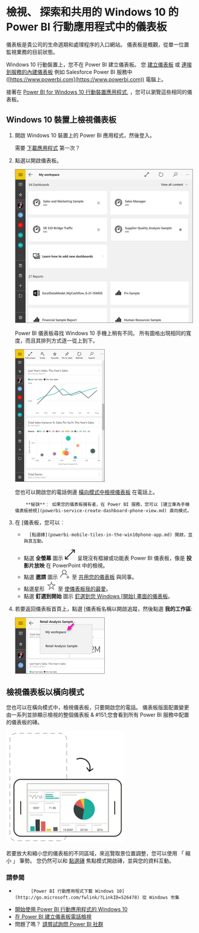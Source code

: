 <properties 
   pageTitle="在 Windows 10 的 Power BI 行動應用程式中的儀表板"
   description="儀表板是您公司的生命週期的入口網站。 了解如何檢視、 瀏覽，以及共用儀表板 Power BI 行動應用程式中的 Windows 10"
   services="powerbi" 
   documentationCenter="" 
   authors="maggiesMSFT" 
   manager="mblythe" 
   backup=""
   editor=""
   tags=""
   qualityFocus="complete"
   qualityDate="09/28/2016"/>
 
<tags
   ms.service="powerbi"
   ms.devlang="NA"
   ms.topic="article"
   ms.tgt_pltfrm="NA"
   ms.workload="powerbi"
   ms.date="09/28/2016"
   ms.author="maggies"/>

# 檢視、 探索和共用的 Windows 10 的 Power BI 行動應用程式中的儀表板  

儀表板是貴公司的生命週期和處理程序的入口網站。 儀表板是概觀，從單一位置監視業務的目前狀態。 

Windows 10 行動裝置上，您不在 Power BI 建立儀表板。 您 [建立儀表板](powerbi-service-dashboards.md) 或 [連接到服務的內建儀表板](powerbi-content-packs-services.md) 例如 Salesforce Power BI 服務中 ([https://www.powerbi.com](https://www.powerbi.com)) 電腦上。

接著在 [Power BI for Windows 10 行動裝置應用程式](powerbi-mobile-win10phone-app-get-started.md), ，您可以瀏覽這些相同的儀表板。

## Windows 10 裝置上檢視儀表板  
1.  開啟 Windows 10 裝置上的 Power BI 應用程式，然後登入。

    需要 [下載應用程式](http://go.microsoft.com/fwlink/?LinkID=526478) 第一次？

2.  點選以開啟儀表板。   

    ![](media/powerbi-mobile-dashboards-in-the-win10phone-app/power-bi-windows-10-device-dashboard-home.png)

    Power BI 儀表板尋找 Windows 10 手機上稍有不同。 所有圖格出現相同的寬度，而且其排列方式逐一從上到下。

    ![](media/powerbi-mobile-dashboards-in-the-win10phone-app/power-bi-windows-10-dashboard-0928.png)

     您也可以開啟您的電話側邊 [橫向模式中檢視儀表板](#view-dashboards-in-landscape-mode) 在電話上。

    >
            **秘訣**︰ 如果您的儀表板擁有者，在 Power BI 服務，您可以 [建立專為手機儀表板檢視](powerbi-service-create-dashboard-phone-view.md) 直向模式。 

5.  在 [儀表板，您可以︰

    -   
            [點選磚](powerbi-mobile-tiles-in-the-win10phone-app.md) 開啟，並與其互動。
    -   點選 **全螢幕** 圖示 ![](media/powerbi-mobile-dashboards-in-the-win10phone-app/power-bi-windows-10-full-screen-icon.png) 呈現沒有框線或功能表 Power BI 儀表板，像是 **投影片放映** 在 PowerPoint 中的檢視。
    -   點選 **邀請** 圖示 ![](media/powerbi-mobile-dashboards-in-the-win10phone-app/PBI_Andr_InviteIcon.png) 至 [共用您的儀表板](powerbi-mobile-share-a-dashboard-from-the-win10phone-app.md) 與同事。
    -   點選星形 ![](media/powerbi-mobile-dashboards-in-the-win10phone-app/power-bi-mobile-not-favorite-icon.png) 至 [使儀表板我的最愛](powerbi-mobile-favorites.md)。
    -   點選 **釘選到開始** 圖示 [釘選到您 Windows [開始] 畫面的儀表板](powerbi-mobile-pin-dashboard-from-win10phone-app.md)。 
    

6.  若要返回儀表板首頁上，點選 [儀表板名稱以開啟追蹤，然後點選 **我的工作區**:
   
     ![](media/powerbi-mobile-dashboards-in-the-win10phone-app/power-bi-windows-10-dashboard-breadcrumb.png)

## 檢視儀表板以橫向模式
您也可以在橫向模式中，檢視儀表板，只要開啟您的電話。 儀表板版面配置變更由一系列並排顯示檢視的整個儀表板 & #151;您會看到所有 Power BI 服務中配置的儀表板的磚。

![](media/powerbi-mobile-dashboards-in-the-win10phone-app/PBI_iPh_Landscape.png)

若要放大和縮小您的儀表板的不同區域，來巡覽取景位置調整，您可以使用 「 縮小 」 筆勢。 您仍然可以和 [點選磚](powerbi-mobile-tiles-in-the-win10phone-app.md) 焦點模式開啟磚，並與您的資料互動。

### 請參閱  
- 
            [Power BI 行動應用程式下載 Windows 10](http://go.microsoft.com/fwlink/?LinkID=526478) 從 Windows 市集  
- [開始使用 Power BI 行動應用程式的 Windows 10](powerbi-mobile-win10phone-app-get-started.md)  
- [在 Power BI 建立儀表板電話檢視](powerbi-service-create-dashboard-phone-view.md)
- 問題了嗎？ [請嘗試詢問 Power BI 社群](http://community.powerbi.com/)
